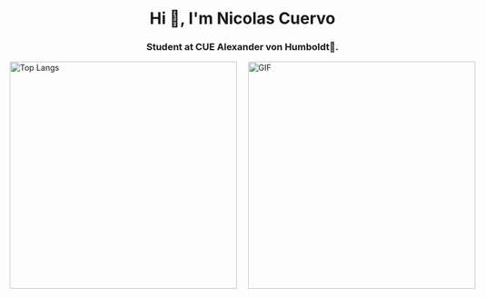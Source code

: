<h1 align="center">Hi 👋, I'm Nicolas Cuervo</h1>
<h3 align="center">Student at CUE Alexander von Humboldt🌟.</h3>

<!-- Contenedor para alinear las imágenes horizontalmente y centrarlas -->
<div style="display: flex; justify-content: center; align-items: center; gap: 20px;">
  <!-- Imagen de estadísticas -->
  <img src="https://github-readme-stats.vercel.app/api/top-langs/?username=Nicolascuervor&langs_count=10&theme=tokyonight&layout=compact" 
       alt="Top Langs" 
       style="width: 400px; height: auto;">
  <!-- Imagen del GIF -->
  <img src="https://media.giphy.com/media/SWoSkN6DxTszqIKEqv/giphy.gif" 
       alt="GIF" 
       style="width: 400px; height: auto;">
</div>

<!--
**Nicolascuervor/Nicolascuervor** is a ✨ _special_ ✨ repository because its `README.md` (this file) appears on your GitHub profile.

Here are some ideas to get you started:

- 🔭 I’m currently working on ...
- 🌱 I’m currently learning ...
- 👯 I’m looking to collaborate on ...
- 🤔 I’m looking for help with ...
- 💬 Ask me about ...
- 📫 How

